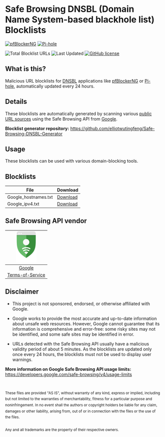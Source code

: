 # Safe Browsing DNSBL (Domain Name System-based blackhole list) Blocklists

[![pfBlockerNG](https://img.shields.io/badge/pfBlockerNG-212121?style=for-the-badge&logo=pfsense&logoColor=white)](https://docs.netgate.com/pfsense/en/latest/packages/pfblocker.html)
[![Pi-hole](https://img.shields.io/badge/Pi--hole-96060C?style=for-the-badge&logo=pi-hole&logoColor=white)](https://pi-hole.net/)

![Total Blocklist URLs](https://img.shields.io/tokei/lines/github/elliotwutingfeng/Safe-Browsing-DNSBL-Blocklists?label=Total%20Blocklist%20URLS&style=for-the-badge)
![Last Updated](https://img.shields.io/github/last-commit/elliotwutingfeng/Safe-Browsing-DNSBL-Blocklists?label=Last%20Updated&style=for-the-badge)
[![GitHub license](https://img.shields.io/badge/LICENSE-CC0_1.0-GREEN?style=for-the-badge)](https://github.com/elliotwutingfeng/Safe-Browsing-DNSBL-Blocklists/blob/main/LICENSE)

## What is this?

Malicious URL blocklists for [DNSBL](https://en.wikipedia.org/wiki/Domain_Name_System-based_blackhole_list) applications like [pfBlockerNG](https://linuxincluded.com/block-ads-malvertising-on-pfsense-using-pfblockerng-dnsbl) or [Pi-hole](https://pi-hole.net), automatically updated every 24 hours.

## Details

These blocklists are automatically generated by scanning various [public URL sources](https://github.com/elliotwutingfeng/Safe-Browsing-DNSBL-Generator#url-sources) using the Safe Browsing API from [Google](https://developers.google.com/safe-browsing).

**Blocklist generator repository:** https://github.com/elliotwutingfeng/Safe-Browsing-DNSBL-Generator

## Usage

These blocklists can be used with various domain-blocking tools.

## Blocklists

| File | Download |
|---|---|
| Google_hostnames.txt | [Download](Google_hostnames.txt?raw=true) |
| Google_ipv4.txt | [Download](Google_ipv4.txt?raw=true) |

## Safe Browsing API vendor

| <a href="https://developers.google.com/safe-browsing"><img height="100px" src="images/google.svg" alt="Google Safe Browsing API" /></a> |
|:-:|
|[Google](https://developers.google.com/safe-browsing)|
|[Terms-of-Service](https://developers.google.com/safe-browsing/terms)|

## Disclaimer

- This project is not sponsored, endorsed, or otherwise affiliated with Google.

- Google works to provide the most accurate and up-to-date information about unsafe web resources. However, Google cannot guarantee that its information is comprehensive and error-free: some risky sites may not be identified, and some safe sites may be identified in error.

- URLs detected with the Safe Browsing API usually have a malicious validity period of about 5 minutes. As the blocklists are updated only once every 24 hours, the blocklists must not be used to display user warnings.

**More information on Google Safe Browsing API usage limits:** https://developers.google.com/safe-browsing/v4/usage-limits

&nbsp;

<sup>These files are provided "AS IS", without warranty of any kind, express or implied, including but not limited to the warranties of merchantability, fitness for a particular purpose and noninfringement. In no event shall the authors or copyright holders be liable for any claim, damages or other liability, arising from, out of or in connection with the files or the use of the files.</sup>

<sub>Any and all trademarks are the property of their respective owners.</sub>
